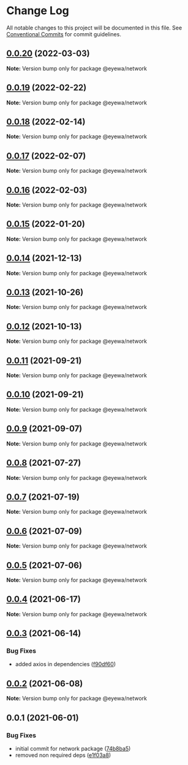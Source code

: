# Change Log

All notable changes to this project will be documented in this file.
See [Conventional Commits](https://conventionalcommits.org) for commit guidelines.

## [0.0.20](https://github.com/GunjanjainEyewa/fe-core/compare/@eyewa/network@0.0.19...@eyewa/network@0.0.20) (2022-03-03)

**Note:** Version bump only for package @eyewa/network





## [0.0.19](https://github.com/GunjanjainEyewa/fe-core/compare/@eyewa/network@0.0.18...@eyewa/network@0.0.19) (2022-02-22)

**Note:** Version bump only for package @eyewa/network





## [0.0.18](https://github.com/GunjanjainEyewa/fe-core/compare/@eyewa/network@0.0.17...@eyewa/network@0.0.18) (2022-02-14)

**Note:** Version bump only for package @eyewa/network





## [0.0.17](https://github.com/GunjanjainEyewa/fe-core/compare/@eyewa/network@0.0.16...@eyewa/network@0.0.17) (2022-02-07)

**Note:** Version bump only for package @eyewa/network





## [0.0.16](https://github.com/GunjanjainEyewa/fe-core/compare/@eyewa/network@0.0.15...@eyewa/network@0.0.16) (2022-02-03)

**Note:** Version bump only for package @eyewa/network





## [0.0.15](https://github.com/GunjanjainEyewa/fe-core/compare/@eyewa/network@0.0.14...@eyewa/network@0.0.15) (2022-01-20)

**Note:** Version bump only for package @eyewa/network





## [0.0.14](https://github.com/GunjanjainEyewa/fe-core/compare/@eyewa/network@0.0.13...@eyewa/network@0.0.14) (2021-12-13)

**Note:** Version bump only for package @eyewa/network





## [0.0.13](https://github.com/GunjanjainEyewa/fe-core/compare/@eyewa/network@0.0.12...@eyewa/network@0.0.13) (2021-10-26)

**Note:** Version bump only for package @eyewa/network





## [0.0.12](https://github.com/GunjanjainEyewa/fe-core/compare/@eyewa/network@0.0.11...@eyewa/network@0.0.12) (2021-10-13)

**Note:** Version bump only for package @eyewa/network





## [0.0.11](https://github.com/GunjanjainEyewa/fe-core/compare/@eyewa/network@0.0.10...@eyewa/network@0.0.11) (2021-09-21)

**Note:** Version bump only for package @eyewa/network





## [0.0.10](https://github.com/GunjanjainEyewa/fe-core/compare/@eyewa/network@0.0.9...@eyewa/network@0.0.10) (2021-09-21)

**Note:** Version bump only for package @eyewa/network





## [0.0.9](https://github.com/GunjanjainEyewa/fe-core/compare/@eyewa/network@0.0.8...@eyewa/network@0.0.9) (2021-09-07)

**Note:** Version bump only for package @eyewa/network





## [0.0.8](https://github.com/GunjanjainEyewa/fe-core/compare/@eyewa/network@0.0.7...@eyewa/network@0.0.8) (2021-07-27)

**Note:** Version bump only for package @eyewa/network





## [0.0.7](https://github.com/GunjanjainEyewa/fe-core/compare/@eyewa/network@0.0.6...@eyewa/network@0.0.7) (2021-07-19)

**Note:** Version bump only for package @eyewa/network





## [0.0.6](https://github.com/GunjanjainEyewa/fe-core/compare/@eyewa/network@0.0.5...@eyewa/network@0.0.6) (2021-07-09)

**Note:** Version bump only for package @eyewa/network





## [0.0.5](https://github.com/GunjanjainEyewa/fe-core/compare/@eyewa/network@0.0.4...@eyewa/network@0.0.5) (2021-07-06)

**Note:** Version bump only for package @eyewa/network





## [0.0.4](https://github.com/GunjanjainEyewa/fe-core/compare/@eyewa/network@0.0.3...@eyewa/network@0.0.4) (2021-06-17)

**Note:** Version bump only for package @eyewa/network





## [0.0.3](https://github.com/GunjanjainEyewa/fe-core/compare/@eyewa/network@0.0.2...@eyewa/network@0.0.3) (2021-06-14)


### Bug Fixes

* added axios in dependencies ([f90df60](https://github.com/GunjanjainEyewa/fe-core/commit/f90df600ea2f79eba191a14bf6ae4dd16e582a76))





## [0.0.2](https://github.com/GunjanjainEyewa/fe-core/compare/@eyewa/network@0.0.1...@eyewa/network@0.0.2) (2021-06-08)

**Note:** Version bump only for package @eyewa/network





## 0.0.1 (2021-06-01)


### Bug Fixes

* initial commit for network package ([74b8ba5](https://github.com/GunjanjainEyewa/fe-core/commit/74b8ba5b2b8c4ae373296acd98f10077570b8395))
* removed non required deps ([e1f03a8](https://github.com/GunjanjainEyewa/fe-core/commit/e1f03a852a767848226ad3f50078d79943a642be))
